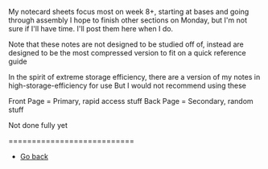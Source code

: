 My notecard sheets focus most on week 8+, starting at bases and going through assembly
I hope to finish other sections on Monday, but I'm not sure if I'll have time. I'll post them here when I do.

Note that these notes are not designed to be studied off of, instead are designed to be the most
compressed version to fit on a quick reference guide

In the spirit of extreme storage efficiency, there are a version of my notes in high-storage-efficiency for use
But I would not recommend using these

Front Page = Primary, rapid access stuff
Back Page = Secondary, random stuff


Not done fully yet


===========================

- [Go back](../README.md)